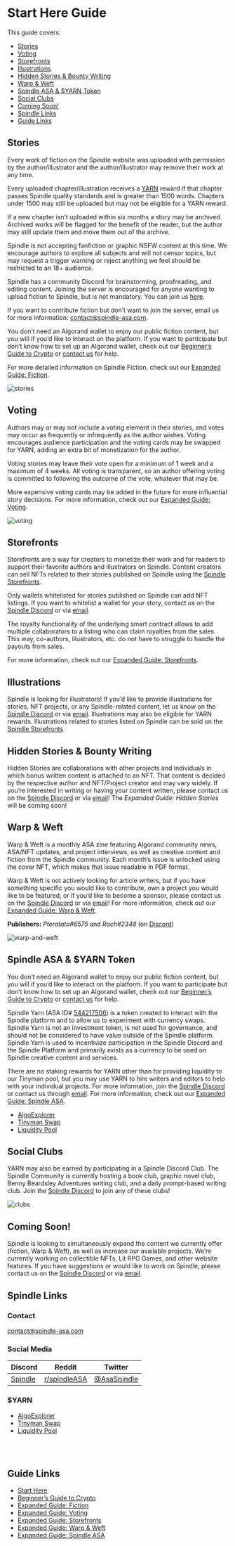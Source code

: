 # Start Here Guide

This guide covers:

- [Stories](#stories)
- [Voting](#voting)
- [Storefronts](#storefronts)
- [Illustrations](#illustrations)
- [Hidden Stories & Bounty Writing](#hidden-stories--bounty-writing)
- [Warp & Weft](#warp--weft)
- [Spindle ASA & $YARN Token](#spindle-asa--yarn-token)
- [Social Clubs](#social-clubs)
- [Coming Soon!](#coming-soon)
- [Spindle Links](#spindle-links)
- [Guide Links](#guide-links)

## Stories
Every work of fiction on the Spindle website was uploaded with permission by the author/illustrator and the author/illustrator may remove their work at any time.

Every uploaded chapter/illustration receives a [YARN](#spindle-asa--yarn-token) reward if that chapter passes Spindle quality standards and is greater than 1500 words. Chapters under 1500 may still be uploaded but may not be eligible for a YARN reward.

If a new chapter isn’t uploaded within six months a story may be archived. Archived works will be flagged for the benefit of the reader, but the author may still update them and move them out of the archive.

Spindle is not accepting fanfiction or graphic NSFW content at this time. We encourage authors to explore all subjects and will not censor topics, but may request a trigger warning or reject anything we feel should be restricted to an 18+ audience.

Spindle has a community Discord for brainstorming, proofreading, and editing content. Joining the server is encouraged for anyone wanting to upload fiction to Spindle, but is not mandatory. You can join us [here](https://discord.gg/D8P9esv6Vn).

If you want to contribute fiction but don’t want to join the server, email us for more information: [contact@spindle-asa.com](mailto:contact@spindle-asa.com).

You don’t need an Algorand wallet to enjoy our public fiction content, but you will if you’d like to interact on the platform. If you want to participate but don’t know how to set up an Algorand wallet, check out our [Beginner’s Guide to Crypto](/crypto.md) or [contact us](mailto:contact@spindle-asa.com) for help.

For more detailed information on Spindle Fiction, check out our [Expanded Guide: Fiction](/fiction.md).

![stories](/images/fiction/stories-dark.jpg)

## Voting
Authors may or may not include a voting element in their stories, and votes may occur as frequently or infrequently as the author wishes. Voting encourages audience participation and the voting cards may be swapped for YARN, adding an extra bit of monetization for the author.

Voting stories may leave their vote open for a minimum of 1 week and a maximum of 4 weeks. All voting is transparent, so an author offering voting is committed to following the outcome of the vote, whatever that may be.

More expensive voting cards may be added in the future for more influential story decisions. For more information, check out our [Expanded Guide: Voting](/voting.md).

![voting](/images/voting/voting-dark.jpg)

## Storefronts
Storefronts are a way for creators to monetize their work and for readers to support their favorite authors and illustrators on Spindle. Content creators can sell NFTs related to their stories published on Spindle using the [Spindle Storefronts](https://www.spindle-asa.com/store). 

Only wallets whitelisted for stories published on Spindle can add NFT listings. If you want to whitelist a wallet for your story, contact us on the [Spindle Discord](https://discord.gg/D8P9esv6Vn) or via [email](mailto:contact@spindle-asa.com).

The royalty functionality of the underlying smart contract allows to add multiple collaborators to a listing who can claim royalties from the sales. This way, co-authors, illustrators, etc. do not have to struggle to handle the payouts from sales.

For more information, check out our [Expanded Guide: Storefronts](/storefronts.md).

## Illustrations
Spindle is looking for illustrators! If you’d like to provide illustrations for stories, NFT projects, or any Spindle-related content, let us know on the [Spindle Discord](https://discord.gg/D8P9esv6Vn) or via [email](mailto:contact@spindle-asa.com). Illustrations may also be eligible for YARN rewards. Illustrations related to stories listed on Spindle can be sold on the [Spindle Storefronts](#storefronts).

## Hidden Stories & Bounty Writing
Hidden Stories are collaborations with other projects and individuals in which bonus written content is attached to an NFT. That content is decided by the respective author and NFT/Project creator and may vary widely. If you’re interested in writing or having your content written, please contact us on the [Spindle Discord](https://discord.gg/D8P9esv6Vn) or via [email](mailto:contact@spindle-asa.com)! The *Expanded Guide: Hidden Stories* will be coming soon!

## Warp & Weft
Warp & Weft is a monthly ASA zine featuring Algorand community news, ASA/NFT updates, and project interviews, as well as creative content and fiction from the Spindle community. Each month’s issue is unlocked using the cover NFT, which makes that issue readable in PDF format.

Warp & Weft is not actively looking for article writers, but if you have something specific you would like to contribute, own a project you would like to be featured, or if you’d like to become a sponsor, please contact us on the [Spindle Discord](https://discord.gg/D8P9esv6Vn) or via [email](mailto:contact@spindle-asa.com)! For more information, check out our [Expanded Guide: Warp & Weft](/warp-and-weft.md).

**Publishers:** *Pteratato#6575* and *Rach#2348* (on [Discord](https://discord.gg/D8P9esv6Vn))

![warp-and-weft](/images/warp-and-weft/zines-dark.jpg)

## Spindle ASA & $YARN Token
You don’t need an Algorand wallet to enjoy our public fiction content, but you will if you’d like to interact on the platform. If you want to participate but don’t know how to set up an Algorand wallet, check out our [Beginner’s Guide to Crypto](/crypto.md) or [contact us](mailto:contact@spindle-asa.com) for help.

Spindle Yarn (ASA ID# [544217506](https://algoexplorer.io/asset/544217506)) is a token created to interact with the Spindle platform and to allow us to experiment with currency swaps. Spindle Yarn is not an investment token, is not used for governance, and should not be considered to have value outside of the Spindle platform. Spindle Yarn is used to incentivize participation in the Spindle Discord and the Spindle Platform and primarily exists as a currency to be used on Spindle creative content and services.

There are no staking rewards for YARN other than for providing liquidity to our Tinyman pool, but you may use YARN to hire writers and editors to help with your individual projects. For more information, join the [Spindle Discord](https://discord.gg/D8P9esv6Vn) or contact us through [email](mailto:contact@spindle-asa.com). For more information, check out our [Expanded Guide: Spindle ASA](/spindle.md).

- [AlgoExplorer](https://algoexplorer.io/asset/544217506)
- [Tinyman Swap](https://app.tinyman.org/#/swap?asset_in=0&asset_out=544217506)
- [Liquidity Pool](https://app.tinyman.org/#/pool/HN3SAOCBR36XYO2E3N2FFUHWJ3YQDHWMBKK5IHWPE2VZVGDXKKYAAJRLVY)

## Social Clubs
YARN may also be earned by participating in a Spindle Discord Club. The Spindle Community is currently hosting a book club, graphic novel club, Benny Beardsley Adventures writing club, and a daily prompt-based writing club. Join the [Spindle Discord](https://discord.gg/D8P9esv6Vn) to join any of these clubs!

![clubs](/images/clubs.png)

## Coming Soon!
Spindle is looking to simultaneously expand the content we currently offer (fiction, Warp & Weft), as well as increase our available projects. We’re currently working on collectible NFTs, Lit RPG Games, and other website features. If you have suggestions or would like to work on Spindle, please contact us on the [Spindle Discord](https://discord.gg/D8P9esv6Vn) or via [email](mailto:contact@spindle-asa.com).

## Spindle Links

### Contact 
[contact@spindle-asa.com](mailto:contact@spindle-asa.com)

### Social Media
| Discord | Reddit | Twitter |
|---|---|---|
| [Spindle](https://discord.gg/D8P9esv6Vn) | [r/spindleASA](https://www.reddit.com/r/spindleASA) | [@AsaSpindle](https://twitter.com/AsaSpindle) |

### $YARN
- [AlgoExplorer](https://algoexplorer.io/asset/544217506)
- [Tinyman Swap](https://app.tinyman.org/#/swap?asset_in=0&asset_out=544217506)
- [Liquidity Pool](https://app.tinyman.org/#/pool/HN3SAOCBR36XYO2E3N2FFUHWJ3YQDHWMBKK5IHWPE2VZVGDXKKYAAJRLVY)

<br>
<br>

## Guide Links

- [Start Here](/start-here.md)
- [Beginner’s Guide to Crypto](/crypto.md)
- [Expanded Guide: Fiction](/fiction.md)
- [Expanded Guide: Voting](/voting.md)
- [Expanded Guide: Storefronts](/storefronts.md)
- [Expanded Guide: Warp & Weft](/warp-and-weft.md)
- [Expanded Guide: Spindle ASA](/spindle.md)
